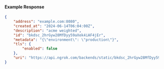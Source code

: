 <!-- Code generated for API Clients. DO NOT EDIT. -->

#### Example Response

```json
{
	"address": "example.com:8080",
	"created_at": "2024-06-14T06:04:00Z",
	"description": "acme weighted",
	"id": "bkdsc_2hrGyw28MfDyy59aXek4iAF4jEr",
	"metadata": "{\"environment\": \"production\"}",
	"tls": {
		"enabled": false
	},
	"uri": "https://api.ngrok.com/backends/static/bkdsc_2hrGyw28MfDyy59aXek4iAF4jEr"
}
```
